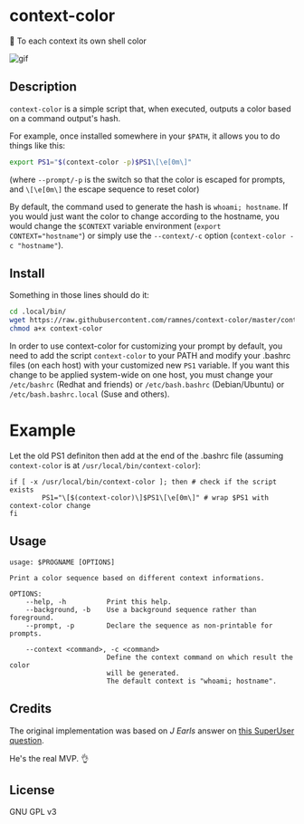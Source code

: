 context-color
=============

:rainbow: To each context its own shell color

![gif](demo.gif)


Description
-----------

`context-color` is a simple script that, when executed, outputs a color based
on a command output's hash.

For example, once installed somewhere in your `$PATH`, it allows you to do
things like this:

```bash
export PS1="$(context-color -p)$PS1\[\e[0m\]"
```

(where `--prompt/-p` is the switch so that the color is escaped for prompts,
and `\[\e[0m\]` the escape sequence to reset color)

By default, the command used to generate the hash is `whoami; hostname`.  If
you would just want the color to change according to the hostname, you would
change the `$CONTEXT` variable environment (`export CONTEXT="hostname"`) or
simply use the `--context/-c` option (`context-color -c "hostname"`).


Install
-------

Something in those lines should do it:

```bash
cd .local/bin/
wget https://raw.githubusercontent.com/ramnes/context-color/master/context-color
chmod a+x context-color
```

In order to use context-color for customizing your prompt by default, you need to add the script `context-color` to your PATH and modify your .bashrc files (on each host) with your customized new `PS1` variable. If you want this change to be applied system-wide on one host, you must change your `/etc/bashrc` (Redhat and friends) or `/etc/bash.bashrc` (Debian/Ubuntu) or `/etc/bash.bashrc.local` (Suse and others).

Example
=======

Let the old PS1 definiton then add at the end of the .bashrc file (assuming `context-color` is at `/usr/local/bin/context-color`):
```
if [ -x /usr/local/bin/context-color ]; then # check if the script exists
        PS1="\[$(context-color)\]$PS1\[\e[0m\]" # wrap $PS1 with context-color change
fi
```


Usage
-----

```
usage: $PROGNAME [OPTIONS]

Print a color sequence based on different context informations.

OPTIONS:
    --help, -h          Print this help.
    --background, -b    Use a background sequence rather than foreground.
    --prompt, -p        Declare the sequence as non-printable for prompts.

    --context <command>, -c <command>
                        Define the context command on which result the color
                        will be generated.
                        The default context is "whoami; hostname".
```

Credits
-------

The original implementation was based on *J Earls* answer on
[this SuperUser question](https://superuser.com/questions/1123671).

He's the real MVP. :ok_hand:


License
-------

GNU GPL v3
